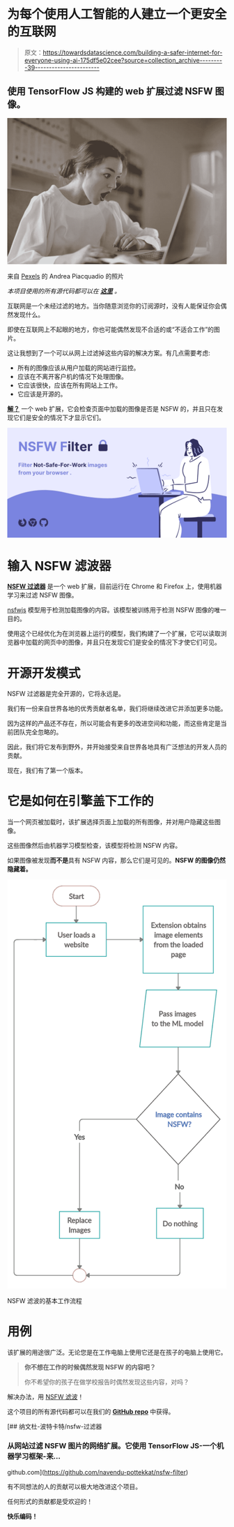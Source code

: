 # 为每个使用人工智能的人建立一个更安全的互联网

> 原文：<https://towardsdatascience.com/building-a-safer-internet-for-everyone-using-ai-175df5e02cee?source=collection_archive---------39----------------------->

## 使用 TensorFlow JS 构建的 web 扩展过滤 NSFW 图像。

![](img/4e9ac607dc00f64c643247b6718fb88f.png)

来自 [Pexels](https://www.pexels.com/photo/woman-in-white-long-sleeve-shirt-using-silver-laptop-computer-3784324/?utm_content=attributionCopyText&utm_medium=referral&utm_source=pexels) 的 Andrea Piacquadio 的照片

*本项目使用的所有源代码都可以在* [***这里***](https://github.com/navendu-pottekkat/nsfw-filter) *。*

互联网是一个未经过滤的地方。当你随意浏览你的订阅源时，没有人能保证你会偶然发现什么。

即使在互联网上不起眼的地方，你也可能偶然发现不合适的或“不适合工作”的图片。

这让我想到了一个可以从网上过滤掉这些内容的解决方案。有几点需要考虑:

*   所有的图像应该从用户加载的网站进行监控。
*   应该在不离开客户机的情况下处理图像。
*   它应该很快，应该在所有网站上工作。
*   它应该是开源的。

[**解？**](https://github.com/navendu-pottekkat/nsfw-filter) 一个 web 扩展，它会检查页面中加载的图像是否是 NSFW 的，并且只在发现它们是安全的情况下才显示它们。

![](img/3b247394d1e382d296f5f82ba5e0f0fe.png)

# 输入 NSFW 滤波器

[**NSFW 过滤器**](https://github.com/navendu-pottekkat/nsfw-filter) 是一个 web 扩展，目前运行在 Chrome 和 Firefox 上，使用机器学习来过滤 NSFW 图像。

[nsfwjs](https://github.com/infinitered/nsfwjs) 模型用于检测加载图像的内容。该模型被训练用于检测 NSFW 图像的唯一目的。

使用这个已经优化为在浏览器上运行的模型，我们构建了一个扩展，它可以读取浏览器中加载的网页中的图像，并且只在发现它们是安全的情况下才使它们可见。

# 开源开发模式

NSFW 过滤器是完全开源的，它将永远是。

我们有一份来自世界各地的优秀贡献者名单，我们将继续改进它并添加更多功能。

因为这样的产品还不存在，所以可能会有更多的改进空间和功能，而这些肯定是当前团队完全忽略的。

因此，我们将它发布到野外，并开始接受来自世界各地具有广泛想法的开发人员的贡献。

现在，我们有了第一个版本。

# 它是如何在引擎盖下工作的

当一个网页被加载时，该扩展选择页面上加载的所有图像，并对用户隐藏这些图像。

这些图像然后由机器学习模型检查，该模型将检测 NSFW 内容。

如果图像被发现**而不是**具有 NSFW 内容，那么它们是可见的。**NSFW 的图像仍然隐藏着。**

![](img/13f06daa0adba7f403440d14677c3974.png)

NSFW 滤波的基本工作流程

# 用例

该扩展的用途很广泛。无论您是在工作电脑上使用它还是在孩子的电脑上使用它。

> **你不想在工作的时候偶然发现 NSFW 的内容吧？**
> 
> 你不希望你的孩子在做学校报告时偶然发现这些内容，对吗？

解决办法，用 [NSFW 滤波](https://github.com/navendu-pottekkat/nsfw-filter)！

这个项目的所有源代码都可以在我们的 [**GitHub repo**](https://github.com/navendu-pottekkat/nsfw-filter) 中获得。

[](https://github.com/navendu-pottekkat/nsfw-filter) [## 纳文杜-波特卡特/nsfw-过滤器

### 从网站过滤 NSFW 图片的网络扩展。它使用 TensorFlow JS-一个机器学习框架-来…

github.com](https://github.com/navendu-pottekkat/nsfw-filter) 

有不同想法的人的贡献可以极大地改进这个项目。

任何形式的贡献都是受欢迎的！

**快乐编码！**